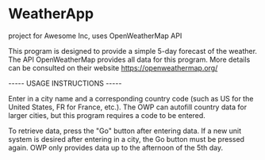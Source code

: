 # WeatherApp
project for Awesome Inc, uses OpenWeatherMap API

This program is designed to provide a simple 5-day forecast of the weather.
The API OpenWeatherMap provides all data for this program. More details can
be consulted on their website https://openweathermap.org/ 

----- USAGE INSTRUCTIONS -----

Enter in a city name and a corresponding country code (such as US for the 
United States, FR for France, etc.). The OWP can autofill country data for
larger cities, but this program requires a code to be entered.

To retrieve data, press the "Go" button after entering data. If a new unit
system is desired after entering in a city, the Go button must be pressed again.
OWP only provides data up to the afternoon of the 5th day.
